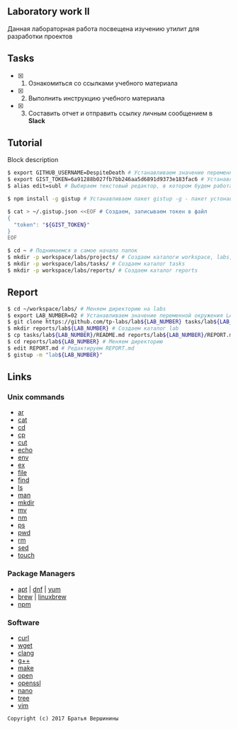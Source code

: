 ## Laboratory work II

Данная лабораторная работа посвещена изучению утилит для разработки проектов

## Tasks

- [X] 1. Ознакомиться со ссылками учебного материала
- [X] 2. Выполнить инструкцию учебного материала
- [X] 3. Составить отчет и отправить ссылку личным сообщением в **Slack**
 
## Tutorial

Block description

```bash
$ export GITHUB_USERNAME=DespiteDeath # Устанавливаем значение переменной окружения GITHUB_USERNAME
$ export GIST_TOKEN=6a91288b027fb7bb246aa5d6891d9373e183fac6 # Устанавливаем значение переменной окружения GIST_TOKEN
$ alias edit=subl # Выбираем текстовый редактор, в котором будем работать
```

```bash
$ npm install -g gistup # Устанавливаем пакет gistup -g - пакет устонавливается глобально
```

```bash
$ cat > ~/.gistup.json <<EOF # Создаем, записываем токен в файл
{
  "token": "${GIST_TOKEN}"
}
EOF
```

```bash
$ cd ~ # Поднимаемся в самое начало папок
$ mkdir -p workspace/labs/projects/ # Создаем каталоги workspace, labs, projects    - p - не выдавать ошибок если существует, создавать родительские каталоги если необходимо
$ mkdir -p workspace/labs/tasks/ # Создаем каталог tasks
$ mkdir -p workspace/labs/reports/ # Создаем каталог reports
```

## Report

```bash
$ cd ~/workspace/labs/ # Меняем директорию на labs
$ export LAB_NUMBER=02 # Устанавливаем значение переменной окружения LAB_NUMBER
$ git clone https://github.com/tp-labs/lab${LAB_NUMBER} tasks/lab${LAB_NUMBER} # Форкаем себе репозиторий
$ mkdir reports/lab${LAB_NUMBER} # Создаем каталог lab
$ cp tasks/lab${LAB_NUMBER}/README.md reports/lab${LAB_NUMBER}/REPORT.md # Копируем README.md в REPORT.md
$ cd reports/lab${LAB_NUMBER} # Меняем директорию
$ edit REPORT.md # Редактируем REPORT.md
$ gistup -m "lab${LAB_NUMBER}"
```

## Links

### Unix commands

- [ar](https://en.wikipedia.org/wiki/Ar_(Unix))
- [cat](https://en.wikipedia.org/wiki/Cat_(Unix))
- [cd](https://en.wikipedia.org/wiki/Cd_(command))
- [cp](https://en.wikipedia.org/wiki/Cp_(Unix))
- [cut](https://en.wikipedia.org/wiki/Cut_(Unix))
- [echo](https://en.wikipedia.org/wiki/Echo_(command))
- [env](https://en.wikipedia.org/wiki/Env_(shell))
- [ex](https://en.wikipedia.org/wiki/Ex_(editor))
- [file](https://en.wikipedia.org/wiki/File_(command))
- [find](https://en.wikipedia.org/wiki/Find)
- [ls](https://en.wikipedia.org/wiki/Ls)
- [man](https://en.wikipedia.org/wiki/Man_page)
- [mkdir](https://en.wikipedia.org/wiki/Mkdir)
- [mv](https://en.wikipedia.org/wiki/Mv)
- [nm](https://en.wikipedia.org/wiki/Nm_(Unix))
- [ps](https://en.wikipedia.org/wiki/Ps_(Unix))
- [pwd](https://en.wikipedia.org/wiki/Pwd)
- [rm](https://en.wikipedia.org/wiki/Rm_(Unix))
- [sed](https://en.wikipedia.org/wiki/Sed)
- [touch](https://en.wikipedia.org/wiki/Touch_(Unix))

### Package Managers

- [apt](http://help.ubuntu.ru/wiki/apt) | [dnf](https://en.wikipedia.org/wiki/DNF_(software)) | [yum](https://fedoraproject.org/wiki/Yum/ru)
- [brew](https://brew.sh) | [linuxbrew](http://linuxbrew.sh)
- [npm](https://docs.npmjs.com)

### Software

- [curl](https://www.gitbook.com/book/bagder/everything-curl/details)
- [wget](https://www.gnu.org/software/wget/manual/wget.pdf)
- [clang](https://clang.llvm.org)
- [g++](https://gcc.gnu.org/onlinedocs/gcc-4.0.2/gcc/G_002b_002b-and-GCC.html)
- [make](https://en.wikipedia.org/wiki/Make_(software))
- [open](https://developer.apple.com/legacy/library/documentation/Darwin/Reference/ManPages/man1/open.1.html)
- [openssl](https://www.openssl.org)
- [nano](https://www.nano-editor.org)
- [tree](https://linux.die.net/man/1/tree)
- [vim](http://www.vim.org)

```
Copyright (c) 2017 Братья Вершинины
```
